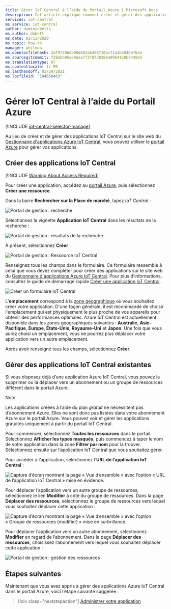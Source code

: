 ```yaml
---
title: Gérer IoT Central à l’aide du Portail Azure | Microsoft Docs
description: Cet article explique comment créer et gérer des applications IoT Central sur le Portail Azure.
services: iot-central
ms.service: iot-central
author: dominicbetts
ms.author: dobett
ms.date: 02/11/2020
ms.topic: how-to
manager: philmea
ms.openlocfilehash: 2af97206db00d683ab409710bc71a3b5048bf6ae
ms.sourcegitcommit: f28ebb95ae9aaaff3f87d8388a09b41e0b3445b5
ms.translationtype: HT
ms.contentlocale: fr-FR
ms.lasthandoff: 03/29/2021
ms.locfileid: "104658463"
---
```

# <a name="manage-iot-central-from-the-azure-portal"></a>Gérer IoT Central à l’aide du Portail Azure

[!INCLUDE [iot-central-selector-manage](../../../includes/iot-central-selector-manage.md)]

Au lieu de créer et de gérer des applications IoT Central sur le site web du [Gestionnaire d'applications Azure IoT Central](https://aka.ms/iotcentral), vous pouvez utiliser le [portail Azure](https://portal.azure.com) pour gérer vos applications.

## <a name="create-iot-central-applications"></a>Créer des applications IoT Central

[!INCLUDE [Warning About Access Required](../../../includes/iot-central-warning-contribitorrequireaccess.md)]


Pour créer une application, accédez au [portail Azure](https://ms.portal.azure.com), puis sélectionnez **Créer une ressource**.

Dans la barre **Rechercher sur la Place de marché**, tapez *IoT Central* :

![Portail de gestion : recherche](media/howto-manage-iot-central-from-portal/image0a1.png)

Sélectionnez la vignette **Application IoT Central** dans les résultats de la recherche :

![Portail de gestion : résultats de la recherche](media/howto-manage-iot-central-from-portal/image0b1.png)

À présent, sélectionnez **Créer** :

![Portail de gestion : Ressource IoT Central](media/howto-manage-iot-central-from-portal/image0c1.png)

Renseignez tous les champs dans le formulaire. Ce formulaire ressemble à celui que vous devez compléter pour créer des applications sur le site web du [Gestionnaire d'applications Azure IoT Central](https://aka.ms/iotcentral). Pour plus d’informations, consultez le guide de démarrage rapide [Créer une application IoT Central](quick-deploy-iot-central.md).

![Créer un formulaire IoT Central](media/howto-manage-iot-central-from-portal/image6a.png)

L’**emplacement** correspond à la [zone géographique](https://azure.microsoft.com/global-infrastructure/geographies/) où vous souhaitez créer votre application. D'une façon générale, il est recommandé de choisir l'emplacement qui est physiquement le plus proche de vos appareils pour obtenir des performances optimales. Azure IoT Central est actuellement disponible dans les zones géographiques suivantes : **Australie**, **Asie-Pacifique**, **Europe**, **États-Unis**, **Royaume-Uni** et **Japon**. Une fois que vous aurez choisi un emplacement, vous ne pourrez plus déplacer votre application vers un autre emplacement.

Après avoir renseigné tous les champs, sélectionnez **Créer**.

## <a name="manage-existing-iot-central-applications"></a>Gérer des applications IoT Central existantes

Si vous disposez déjà d’une application Azure IoT Central, vous pouvez la supprimer ou la déplacer vers un abonnement ou un groupe de ressources différent dans le portail Azure.

> [!NOTE]
> Les applications créées à l’aide du plan *gratuit* ne nécessitent pas d’abonnement Azure. Elles ne sont donc pas listées dans votre abonnement Azure sur le portail Azure. Vous pouvez voir et gérer les applications gratuites uniquement à partir du portail IoT Central.

Pour commencer, sélectionnez **Toutes les ressources** dans le portail. Sélectionnez **Afficher les types masqués**, puis commencez à taper le nom de votre application dans la zone **Filtrer par nom** pour la trouver. Sélectionnez ensuite sur l’application IoT Central que vous souhaitez gérer.

Pour accéder à l’application, sélectionnez l’**URL de l’application IoT Central** :

![Capture d’écran montrant la page « Vue d’ensemble » avec l’option « URL de l’application IoT Central » mise en évidence.](media/howto-manage-iot-central-from-portal/image3.png)

Pour déplacer l’application vers un autre groupe de ressources, sélectionnez le lien **Modifier** à côté du groupe de ressources. Dans la page **Déplacer des ressources**, sélectionnez le groupe de ressources vers lequel vous souhaitez déplacer cette application :

![Capture d’écran montrant la page « Vue d’ensemble » avec l’option « Groupe de ressources (modifier) » mise en surbrillance.](media/howto-manage-iot-central-from-portal/image4a.png)

Pour déplacer l’application vers un autre abonnement, sélectionnez **Modifier** en regard de l’abonnement. Dans la page **Déplacer des ressources**, choisissez l’abonnement vers lequel vous souhaitez déplacer cette application :

![Portail de gestion : gestion des ressources](media/howto-manage-iot-central-from-portal/image5a.png)

## <a name="next-steps"></a>Étapes suivantes

Maintenant que vous avez appris à gérer des applications Azure IoT Central dans le portail Azure, voici l’étape suivante suggérée :

> [!div class="nextstepaction"]
> [Administrer votre application](howto-administer.md)